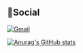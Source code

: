 

## 💬Social
<a href="mailto:aidanbongiorno@gmail.com">
    <img src="https://img.shields.io/badge/Gmail-D14836?style=for-the-badge&logo=gmail&logoColor=white" alt="Gmail">
</a>








[![Anurag's GitHub stats](https://github-readme-stats.vercel.app/api?username=AlessandroB1298)](https://github.com/anuraghazra/github-readme-stats)

